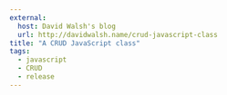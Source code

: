 ```yaml
---
external: 
  host: David Walsh's blog
  url: http://davidwalsh.name/crud-javascript-class
title: "A CRUD JavaScript class"
tags:
  - javascript
  - CRUD
  - release
---
```

